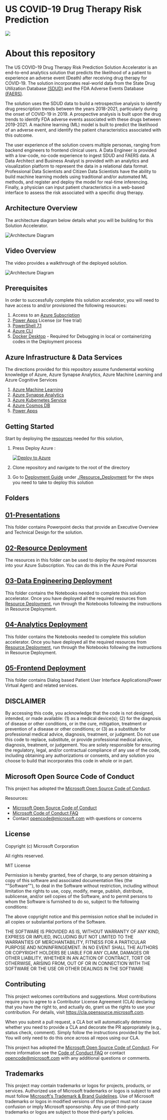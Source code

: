 # US COVID-19 Drug Therapy Risk Prediction

![](Resource_Deployment/img/banner.png)

# About this repository 
The US COVID-19 Drug Therapy Risk Prediction Solution Accelerator is an end-to-end analytics solution that predicts the likelihood of a patient to experience an adverse event (Death) after receiving drug therapy for COVID-19.  The solution incorporates real-world data from the State Drug Utilization Database [(SDUD)](https://www.medicaid.gov/medicaid/prescription-drugs/state-drug-utilization-data) and the FDA Adverse Events Database [(FAERS)](https://www.fda.gov/drugs/drug-approvals-and-databases/fda-adverse-event-reporting-system-faers).   

The solution uses the SDUD data to build a retrospective analysis to identify drug prescription trends between the years 2018-2021, particularly during the onset of COVID-19 in 2019.  A prospective analysis is built upon the drug trends to identify FDA adverse events associated with these drugs between 2019-2021.  A machine learning (ML) model is built to predict the likelihood of an adverse event, and identify the patient characteristics associated with this outcome.    

The user experience of the solution covers multiple personas, ranging from backend engineers to frontend clinical users.  A Data Engineer is provided with a low-code, no-code experience to ingest SDUD and FAERS data.  A Data Architect and Business Analyst is provided with an analytics and visualization platform to represent the data in a relational data format.  Professional Data Scientists and Citizen Data Scientists have the ability to build machine learning models using traditional and/or automated ML methods, and register and deploy the model for real-time inferencing.  Finally, a physician can input patient characteristics in a web-based interface to assess the risk associated with a specific drug therapy. 

## Architecture Overview 
The architecture diagram below details what you will be building for this Solution Accelerator.

![Architecture Diagram](./Resource_Deployment/img/ReferenceArchitecture.png)


## Video Overview 
The video provides a walkthrough of the deployed solution.  

![Architecture Diagram](./Resource_Deployment/img/ReferenceArchitecture.png)

## Prerequisites
In order to successfully complete this solution accelerator, you will need to have access to and/or provisioned the following resources:

1. Access to an [Azure Subscription ](http://portal.azure.com)
2. [Power Apps](http://www.powerapps.com) License (or free trial)
3. [PowerShell 7.1](https://docs.microsoft.com/en-us/powershell/scripting/install/installing-powershell?view=powershell-7.1)
4. [Azure CLI](https://docs.microsoft.com/en-us/cli/azure/install-azure-cli)
5. [Docker Desktop](https://hub.docker.com/editions/community/docker-ce-desktop-windows) - Required for Debugging in local or containerizing codes in the Deployment process

## Azure Infrastructure & Data Services
The directions provided for this repository assume fundemental working knowledge of Azure, Azure Synapse Analytics, Azure Machine Learning and Azure Cognitive Services
1. [Azure Machine Learning](https://azure.microsoft.com/en-us/services/machine-learning/)
2. [Azure Synapse Analytics](https://azure.microsoft.com/en-us/services/synapse-analytics/)
4. [Azure Kubernetes Service](https://azure.microsoft.com/en-us/services/kubernetes-service/)
5. [Azure Cosmos DB](https://azure.microsoft.com/en-us/services/cosmos-db)
6. [Power Apps](https://docs.microsoft.com/en-us/powerapps/)


## Getting Started
Start by deploying the [resources](./Resource_Deployment/ResourceDeployment.md) needed for this solution,

1. Press Deploy Azure :  

    [![Deploy to Azure](https://aka.ms/deploytoazurebutton)](https://portal.azure.com/#create/Microsoft.Template/uri/https%3A%2F%2Fraw.githubusercontent.com%2Fmicrosoft%2FMachine-Learning-Patient-Risk-Analyzer-SA%2Fmain%2FResource_Deployment%2Fazuredeploy.json)

2. Clone repository and navigate to the root of the directory
3. Go to [Deployment Guide](./Resource_Deployment/README.md) under [./Resource_Deployment](./Resource_Deployment) for the steps you need to take to deploy this solution

## Folders
## [01-Presentations](./Presentations)
This folder contains Powerpoint decks that provide an Executive Overview and Technical Design for the solution.

## [02-Resource Deployment](./Resource_Deployment/README.md)
The resources in this folder can be used to deploy the required resources into your Azure Subscription. You can do this in the Azure Portal

## [03-Data Engineering Deployment](./Analytics_Deployment) 
This folder contains the Notebooks needed to complete this solution accelerator. Once you have deployed all the required resources from [Resource Deployment](./Resource_Deployment/README.md), run through the Notebooks following the instructions in Resource Deployment.

## [04-Analytics Deployment](./Analytics_Deployment) 
This folder contains the Notebooks needed to complete this solution accelerator. Once you have deployed all the required resources from [Resource Deployment](./Resource_Deployment/README.md), run through the Notebooks following the instructions in Resource Deployment.


## [05-Frontend Deployment](./Frontend_Deployment) 
This folder contains Dialog based Patient User Interface Applications(Power Virtual Agent) and related services.

## DISCLAIMER
By accessing this code, you acknowledge that the code is not designed, intended, or made available: (1) as a medical device(s); (2) for the diagnosis of disease or other conditions, or in the cure, mitigation, treatment or prevention of a disease or other conditions; or (3) as a substitute for professional medical advice, diagnosis, treatment, or judgment. Do not use this code to replace, substitute, or provide professional medical advice, diagnosis, treatment, or judgement. You are solely responsible for ensuring the regulatory, legal, and/or contractual compliance of any use of the code, including obtaining any authorizations or consents, and any solution you choose to build that incorporates this code in whole or in part.

## Microsoft Open Source Code of Conduct

This project has adopted the [Microsoft Open Source Code of Conduct](https://opensource.microsoft.com/codeofconduct/).

Resources:

- [Microsoft Open Source Code of Conduct](https://opensource.microsoft.com/codeofconduct/)
- [Microsoft Code of Conduct FAQ](https://opensource.microsoft.com/codeofconduct/faq/)
- Contact [opencode@microsoft.com](mailto:opencode@microsoft.com) with questions or concerns

## License
Copyright (c) Microsoft Corporation

All rights reserved.

MIT License

Permission is hereby granted, free of charge, to any person obtaining a copy of this software and associated documentation files (the ""Software""), to deal in the Software without restriction, including without limitation the rights to use, copy, modify, merge, publish, distribute, sublicense, and/or sell copies of the Software, and to permit persons to whom the Software is furnished to do so, subject to the following conditions:

The above copyright notice and this permission notice shall be included in all copies or substantial portions of the Software.

THE SOFTWARE IS PROVIDED AS IS, WITHOUT WARRANTY OF ANY KIND, EXPRESS OR IMPLIED, INCLUDING BUT NOT LIMITED TO THE WARRANTIES OF MERCHANTABILITY, FITNESS FOR A PARTICULAR PURPOSE AND NONINFRINGEMENT. IN NO EVENT SHALL THE AUTHORS OR COPYRIGHT HOLDERS BE LIABLE FOR ANY CLAIM, DAMAGES OR OTHER LIABILITY, WHETHER IN AN ACTION OF CONTRACT, TORT OR OTHERWISE, ARISING FROM, OUT OF OR IN CONNECTION WITH THE SOFTWARE OR THE USE OR OTHER DEALINGS IN THE SOFTWARE

## Contributing

This project welcomes contributions and suggestions.  Most contributions require you to agree to a
Contributor License Agreement (CLA) declaring that you have the right to, and actually do, grant us
the rights to use your contribution. For details, visit https://cla.opensource.microsoft.com.

When you submit a pull request, a CLA bot will automatically determine whether you need to provide
a CLA and decorate the PR appropriately (e.g., status check, comment). Simply follow the instructions
provided by the bot. You will only need to do this once across all repos using our CLA.

This project has adopted the [Microsoft Open Source Code of Conduct](https://opensource.microsoft.com/codeofconduct/).
For more information see the [Code of Conduct FAQ](https://opensource.microsoft.com/codeofconduct/faq/) or
contact [opencode@microsoft.com](mailto:opencode@microsoft.com) with any additional questions or comments.

## Trademarks

This project may contain trademarks or logos for projects, products, or services. Authorized use of Microsoft 
trademarks or logos is subject to and must follow 
[Microsoft's Trademark & Brand Guidelines](https://www.microsoft.com/en-us/legal/intellectualproperty/trademarks/usage/general).
Use of Microsoft trademarks or logos in modified versions of this project must not cause confusion or imply Microsoft sponsorship.
Any use of third-party trademarks or logos are subject to those third-party's policies.
